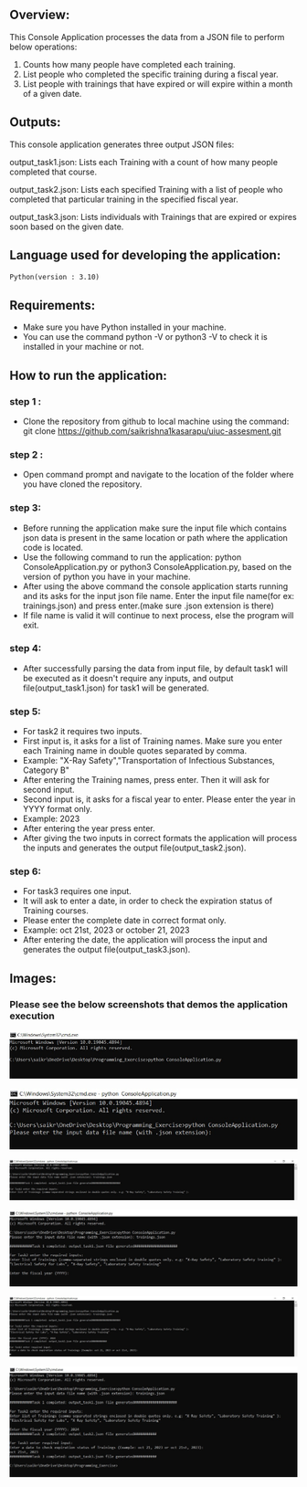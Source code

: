 ## Overview:

This Console Application processes the data from a JSON file to perform below operations:

1. Counts how many people have completed each training.
2. List people who completed the specific training during a fiscal year.
3. List people with trainings that have expired or will expire within a month of a given date.


## Outputs:

This console application generates three output JSON files:

output_task1.json:  Lists each Training with a count of how many people completed that course.

output_task2.json: Lists each specified Training with a list of people who completed that particular training in the specified fiscal year.

output_task3.json: Lists individuals with Trainings that are expired or expires soon based on the given date.

## Language used for developing the application:
    Python(version : 3.10)


## Requirements:

   * Make sure you have Python installed in your machine.
   * You can use the command python -V or python3 -V to check it is installed in your machine or  not.



## How to run the application:

### step 1 : 

* Clone the repository from github to local machine using the command: git clone https://github.com/saikrishna1kasarapu/uiuc-assesment.git

### step 2 : 

* Open command prompt and navigate to the location of the folder where you have cloned the repository.

### step 3:

* Before running the application make sure the input file which contains json data is present in the same location or path where the application code is located.
* Use the following command to run the application:   python ConsoleApplication.py or python3 ConsoleApplication.py, based on the version of python you have in your machine.
* After using the above command the console application starts running and its asks for the input json file name. Enter the input file name(for ex: trainings.json) and press enter.(make sure .json extension is there)
* If file name is valid it will continue to next process, else the program will exit.

### step 4:

* After successfully parsing the data from input file, by default task1 will be executed as it   doesn't require any inputs, and output file(output_task1.json) for task1 will be generated.

### step 5:

* For task2 it requires two inputs.
* First input is, it asks for a list of Training names. Make sure you enter each Training name in double quotes separated by comma.
* Example: "X-Ray Safety","Transportation of Infectious Substances, Category B"
* After entering the Training names, press enter. Then it will ask for second input.
* Second input is, it asks for a fiscal year to enter. Please enter the year in YYYY format only.
* Example: 2023
* After entering the year press enter.
* After giving the two inputs in correct formats the application will process the inputs and generates the output file(output_task2.json).

### step 6:
* For task3 requires one input.
* It will ask to enter a date, in order to check the expiration status of Training courses.
* Please enter the complete date in correct format only.
* Example: oct 21st, 2023  or  october 21, 2023
* After entering the date, the application will process the input and generates the output file(output_task3.json).

## Images:

### Please see the below screenshots that demos the application execution

![image 1](images/1.jpg)

![image 2](images/2.jpg)

![image 3](images/3.jpg)

![image 4](images/4.jpg)

![image 5](images/5.jpg)

![image 6](images/6.jpg)